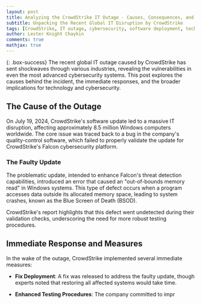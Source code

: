 ```yaml
---
layout: post
title: Analyzing the CrowdStrike IT Outage - Causes, Consequences, and Responses
subtitle: Unpacking the Recent Global IT Disruption by CrowdStrike
tags: [CrowdStrike, IT outage, cybersecurity, software deployment, technology]
author: Lester Knight Chaykin
comments: true
mathjax: true
---
```


{: .box-success}
The recent global IT outage caused by CrowdStrike has sent shockwaves through various industries, revealing the vulnerabilities in even the most advanced cybersecurity systems. This post explores the causes behind the incident, the immediate responses, and the broader implications for technology and cybersecurity.

## The Cause of the Outage

On July 19, 2024, CrowdStrike's software update led to a massive IT disruption, affecting approximately 8.5 million Windows computers worldwide. The core issue was traced back to a bug in the company's quality-control software, which failed to properly validate the update for CrowdStrike's Falcon cybersecurity platform.

### The Faulty Update

The problematic update, intended to enhance Falcon's threat detection capabilities, introduced an error that caused an "out-of-bounds memory read" in Windows systems. This type of defect occurs when a program accesses data outside its allocated memory space, leading to system crashes, known as the Blue Screen of Death (BSOD).

CrowdStrike's report highlights that this defect went undetected during their validation checks, underscoring the need for more robust testing procedures.

## Immediate Response and Measures

In the wake of the outage, CrowdStrike implemented several immediate measures:

- **Fix Deployment**: A fix was released to address the faulty update, though experts noted that restoring all affected systems would take time.
  
- **Enhanced Testing Procedures**: The company committed to impr
